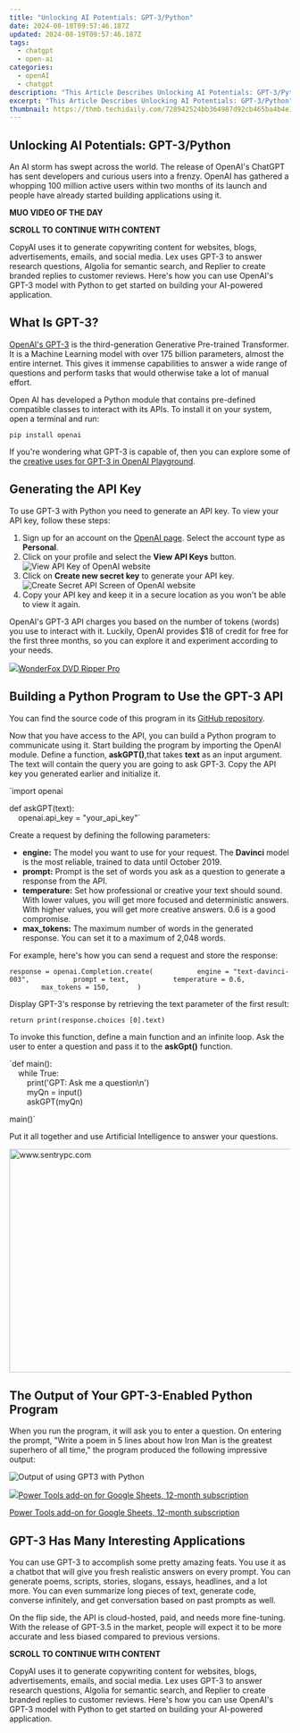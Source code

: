 ```yaml
---
title: "Unlocking AI Potentials: GPT-3/Python"
date: 2024-08-18T09:57:46.187Z
updated: 2024-08-19T09:57:46.187Z
tags:
  - chatgpt
  - open-ai
categories:
  - openAI
  - chatgpt
description: "This Article Describes Unlocking AI Potentials: GPT-3/Python"
excerpt: "This Article Describes Unlocking AI Potentials: GPT-3/Python"
thumbnail: https://thmb.techidaily.com/728942524bb364987d92cb465ba4b4e140c040cafc9935f89ba444801c2e0013.jpg
---
```


## Unlocking AI Potentials: GPT-3/Python

 An AI storm has swept across the world. The release of OpenAI's ChatGPT has sent developers and curious users into a frenzy. OpenAI has gathered a whopping 100 million active users within two months of its launch and people have already started building applications using it.

**MUO VIDEO OF THE DAY**

**SCROLL TO CONTINUE WITH CONTENT**

 CopyAI uses it to generate copywriting content for websites, blogs, advertisements, emails, and social media. Lex uses GPT-3 to answer research questions, Algolia for semantic search, and Replier to create branded replies to customer reviews. Here's how you can use OpenAI's GPT-3 model with Python to get started on building your AI-powered application.

## What Is GPT-3?

[OpenAI's GPT-3](https://www.makeuseof.com/how-to-use-gpt-3-openai-playground/) is the third-generation Generative Pre-trained Transformer. It is a Machine Learning model with over 175 billion parameters, almost the entire internet. This gives it immense capabilities to answer a wide range of questions and perform tasks that would otherwise take a lot of manual effort.

 Open AI has developed a Python module that contains pre-defined compatible classes to interact with its APIs. To install it on your system, open a terminal and run:

`pip install openai`

 If you're wondering what GPT-3 is capable of, then you can explore some of the [creative uses for GPT-3 in OpenAI Playground](https://www.makeuseof.com/creative-uses-for-gpt-3-openai-playground/).

## Generating the API Key

 To use GPT-3 with Python you need to generate an API key. To view your API key, follow these steps:

1. Sign up for an account on the [OpenAI page](https://platform.openai.com/overview). Select the account type as **Personal**.
2. Click on your profile and select the **View API Keys** button.  
![View API Key of OpenAI website](https://static1.makeuseofimages.com/wordpress/wp-content/uploads/2023/02/view-api-key-of-openai-website-1.jpg)
3. Click on **Create new secret key** to generate your API key.  
![Create Secret API Screen of OpenAI website](https://static1.makeuseofimages.com/wordpress/wp-content/uploads/2023/02/create-secret-api-screen-of-openai-website.jpg)
4. Copy your API key and keep it in a secure location as you won't be able to view it again.

 OpenAI's GPT-3 API charges you based on the number of tokens (words) you use to interact with it. Luckily, OpenAI provides $18 of credit for free for the first three months, so you can explore it and experiment according to your needs.

<!-- affiliate ads begin -->
<a href="https://secure.2checkout.com/order/checkout.php?PRODS=3922934&QTY=1&AFFILIATE=108875&CART=1"><img src="https://secure.avangate.com/images/merchant/4b0a0290ad7df100b77e86839989a75e/products/ripperpro.png" border="0">WonderFox DVD Ripper Pro</a>
<!-- affiliate ads end -->
## Building a Python Program to Use the GPT-3 API

 You can find the source code of this program in its [GitHub repository](https://github.com/makeuseofcode/GPT-3-With-Python).

 Now that you have access to the API, you can build a Python program to communicate using it. Start building the program by importing the OpenAI module. Define a function, **askGPT()**,that takes **text** as an input argument. The text will contain the query you are going to ask GPT-3\. Copy the API key you generated earlier and initialize it.

`import openai  
  
def askGPT(text):  
    openai.api_key = "your_api_key"`

 Create a request by defining the following parameters:

* **engine:** The model you want to use for your request. The **Davinci** model is the most reliable, trained to data until October 2019\.
* **prompt:** Prompt is the set of words you ask as a question to generate a response from the API.
* **temperature:** Set how professional or creative your text should sound. With lower values, you will get more focused and deterministic answers. With higher values, you will get more creative answers. 0.6 is a good compromise.
* **max\_tokens:** The maximum number of words in the generated response. You can set it to a maximum of 2,048 words.

 For example, here's how you can send a request and store the response:

`response = openai.Completion.create(  
        engine = "text-davinci-003",  
        prompt = text,  
        temperature = 0.6,  
        max_tokens = 150,  
    )  
`

 Display GPT-3's response by retrieving the text parameter of the first result:

`return print(response.choices [0].text)`

 To invoke this function, define a main function and an infinite loop. Ask the user to enter a question and pass it to the **askGpt()** function.

`def main():  
    while True:  
        print('GPT: Ask me a question\n')  
        myQn = input()  
        askGPT(myQn)  
  
main()`

 Put it all together and use Artificial Intelligence to answer your questions.

<!-- affiliate ads begin -->
<a href="https://sentrypc.7eer.net/c/5597632/398453/3022" target="_top" id="398453"><img src="//a.impactradius-go.com/display-ad/3022-398453" border="0" alt="www.sentrypc.com" width="580" height="400"/></a><img height="0" width="0" src="https://sentrypc.7eer.net/i/5597632/398453/3022" style="position:absolute;visibility:hidden;" border="0" />
<!-- affiliate ads end -->
## The Output of Your GPT-3-Enabled Python Program

 When you run the program, it will ask you to enter a question. On entering the prompt, "Write a poem in 5 lines about how Iron Man is the greatest superhero of all time," the program produced the following impressive output:

![Output of using GPT3 with Python](https://static1.makeuseofimages.com/wordpress/wp-content/uploads/2023/02/output-of-using-gpt3-with-python.jpg)

<!-- affiliate ads begin -->
<a href="https://secure.2checkout.com/order/checkout.php?PRODS=4721564&QTY=1&AFFILIATE=108875&CART=1"><img src="https://secure.avangate.com/images/merchant/c14a8df1e1b4d5297e9cb30cb34d5a00/products/copy_power-tools-48.png" border="0">Power Tools add-on for Google Sheets, 12-month subscription</a>
<!-- affiliate ads end -->
<!-- affiliate ads begin -->
<a href="https://secure.2checkout.com/order/checkout.php?PRODS=4721564&QTY=1&AFFILIATE=108875&CART=1">Power Tools add-on for Google Sheets, 12-month subscription</a>
<!-- affiliate ads end -->
## GPT-3 Has Many Interesting Applications

 You can use GPT-3 to accomplish some pretty amazing feats. You use it as a chatbot that will give you fresh realistic answers on every prompt. You can generate poems, scripts, stories, slogans, essays, headlines, and a lot more. You can even summarize long pieces of text, generate code, converse infinitely, and get conversation based on past prompts as well.

 On the flip side, the API is cloud-hosted, paid, and needs more fine-tuning. With the release of GPT-3.5 in the market, people will expect it to be more accurate and less biased compared to previous versions.

**SCROLL TO CONTINUE WITH CONTENT**

 CopyAI uses it to generate copywriting content for websites, blogs, advertisements, emails, and social media. Lex uses GPT-3 to answer research questions, Algolia for semantic search, and Replier to create branded replies to customer reviews. Here's how you can use OpenAI's GPT-3 model with Python to get started on building your AI-powered application.

<ins class="adsbygoogle"
     style="display:block"
     data-ad-format="autorelaxed"
     data-ad-client="ca-pub-7571918770474297"
     data-ad-slot="1223367746"></ins>



<ins class="adsbygoogle"
     style="display:block"
     data-ad-client="ca-pub-7571918770474297"
     data-ad-slot="8358498916"
     data-ad-format="auto"
     data-full-width-responsive="true"></ins>


